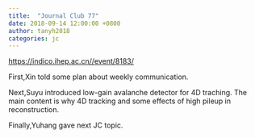 ```yaml
---
title:  "Journal Club 77"
date: 2018-09-14 12:00:00 +0800
author: tanyh2018
categories: jc
---
```


<https://indico.ihep.ac.cn//event/8183/>

First,Xin told some plan about weekly communication.

Next,Suyu introduced low-gain avalanche detector for 4D traching. The main content is why 4D tracking and some effects of high pileup in reconstruction.

Finally,Yuhang gave next JC topic.
